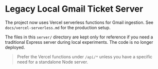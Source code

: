 # Legacy Local Gmail Ticket Server

The project now uses Vercel serverless functions for Gmail ingestion. See `docs/vercel-serverless.md` for the production setup.

The files in this `server/` directory are kept only for reference if you need a traditional Express server during local experiments. The code is no longer deployed.

> Prefer the Vercel functions under `/api/*` unless you have a specific need for a standalone Node server.
